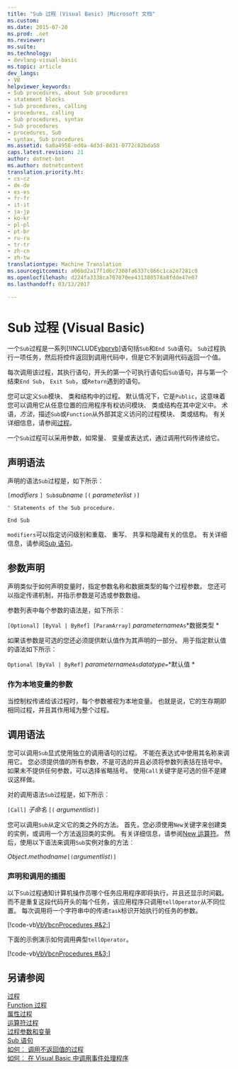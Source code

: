 ```yaml
---
title: "Sub 过程 (Visual Basic) |Microsoft 文档"
ms.custom: 
ms.date: 2015-07-20
ms.prod: .net
ms.reviewer: 
ms.suite: 
ms.technology:
- devlang-visual-basic
ms.topic: article
dev_langs:
- VB
helpviewer_keywords:
- Sub procedures, about Sub procedures
- statement blocks
- Sub procedures, calling
- procedures, calling
- Sub procedures, syntax
- Sub procedures
- procedures, Sub
- syntax, Sub procedures
ms.assetid: 6a0a4958-ed0a-4d3d-8d31-0772c82bda58
caps.latest.revision: 21
author: dotnet-bot
ms.author: dotnetcontent
translation.priority.ht:
- cs-cz
- de-de
- es-es
- fr-fr
- it-it
- ja-jp
- ko-kr
- pl-pl
- pt-br
- ru-ru
- tr-tr
- zh-cn
- zh-tw
translationtype: Machine Translation
ms.sourcegitcommit: a06bd2a17f1d6c7308fa6337c866c1ca2e7281c0
ms.openlocfilehash: d224fa3338ca707070ee431380578a8fdde47e07
ms.lasthandoff: 03/13/2017

---
```

# <a name="sub-procedures-visual-basic"></a>Sub 过程 (Visual Basic)
一个`Sub`过程是一系列[!INCLUDE[vbprvb](../../../../csharp/programming-guide/concepts/linq/includes/vbprvb_md.md)]语句括`Sub`和`End Sub`语句。 `Sub`过程执行一项任务，然后将控件返回到调用代码中，但是它不到调用代码返回一个值。  
  
 每次调用该过程，其执行语句，开头的第一个可执行语句后`Sub`语句，并与第一个结束`End Sub`， `Exit Sub`，或`Return`遇到的语句。  
  
 您可以定义`Sub`模块、 类和结构中的过程。 默认情况下，它是`Public`，这意味着您可以调用它从任意位置的应用程序有权访问模块、 类或结构在其中定义中。 术语，*方法*，描述`Sub`或`Function`从外部其定义访问的过程模块、 类或结构。 有关详细信息，请参阅[过程](./index.md)。  
  
 一个`Sub`过程可以采用参数，如常量、 变量或表达式，通过调用代码传递给它。  
  
## <a name="declaration-syntax"></a>声明语法  
 声明的语法`Sub`过程是，如下所示︰  
  
 `[`*modifiers* `] Sub`*subname* `[(` *parameterlist*  `)]`  
  
 `' Statements of the Sub procedure.`  
  
 `End Sub`  
  
 `modifiers`可以指定访问级别和重载、 重写、 共享和隐藏有关的信息。 有关详细信息，请参阅[Sub 语句](../../../../visual-basic/language-reference/statements/sub-statement.md)。  
  
## <a name="parameter-declaration"></a>参数声明  
 声明类似于如何声明变量时，指定参数名称和数据类型的每个过程参数。 您还可以指定传递机制，并指示参数是可选或参数数组。  
  
 参数列表中每个参数的语法是，如下所示︰  
  
 `[Optional] [ByVal | ByRef] [ParamArray]`  *parametername*`As`*数据类型    *  
  
 如果该参数是可选的您还必须提供默认值作为其声明的一部分。 用于指定默认值的语法如下所示︰  
  
 `Optional [ByVal | ByRef]`  *parametername*`As`*datatype*`=`*默认值        *  
  
### <a name="parameters-as-local-variables"></a>作为本地变量的参数  
 当控制权传递给该过程时，每个参数被视为本地变量。 也就是说，它的生存期即相同过程，并且其作用域为整个过程。  
  
## <a name="calling-syntax"></a>调用语法  
 您可以调用`Sub`显式使用独立的调用语句的过程。 不能在表达式中使用其名称来调用它。 您必须提供值的所有参数，不是可选的并且必须将参数列表括在括号中。 如果未不提供任何参数，可以选择省略括号。 使用`Call`关键字是可选的但不是建议这样做。  
  
 对的调用语法`Sub`过程是，如下所示︰  
  
 `[Call]`  *子命名* `[(` *argumentlist*`)]`  
  
 您可以调用`Sub`从定义它的类之外的方法。 首先，您必须使用`New`关键字来创建类的实例，或调用一个方法返回类的实例。 有关详细信息，请参阅[New 运算符](../../../../visual-basic/language-reference/operators/new-operator.md)。 然后，使用以下语法来调用`Sub`实例对象的方法︰  
  
 *Object*.*methodname*`[(`*argumentlist*`)]`  
  
### <a name="illustration-of-declaration-and-call"></a>声明和调用的插图  
 以下`Sub`过程通知计算机操作员哪个任务应用程序即将执行，并且还显示时间戳。 而不是重复这段代码开头的每个任务，该应用程序只调用`tellOperator`从不同位置。 每次调用将一个字符串中的传递`task`标识开始执行的任务的参数。  
  
 [!code-vb[VbVbcnProcedures #&2;](./codesnippet/VisualBasic/sub-procedures_1.vb)]  
  
 下面的示例演示如何调用典型`tellOperator`。  
  
 [!code-vb[VbVbcnProcedures #&3;](./codesnippet/VisualBasic/sub-procedures_2.vb)]  
  
## <a name="see-also"></a>另请参阅  
 [过程](./index.md)   
 [Function 过程](./function-procedures.md)   
 [属性过程](./property-procedures.md)   
 [运算符过程](./operator-procedures.md)   
 [过程参数和变量](./procedure-parameters-and-arguments.md)   
 [Sub 语句](../../../../visual-basic/language-reference/statements/sub-statement.md)   
 [如何︰ 调用不返回值的过程](./how-to-call-a-procedure-that-does-not-return-a-value.md)   
 [如何︰ 在 Visual Basic 中调用事件处理程序](./how-to-call-an-event-handler.md)
